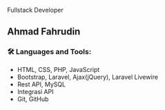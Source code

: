 Fullstack Developer
## Ahmad Fahrudin

### 🛠 Languages and Tools:
- HTML, CSS, PHP, JavaScript
- Bootstrap, Laravel, Ajax(jQuery), Laravel Livewire
- Rest API, MySQL
- Integrasi API
- Git, GitHub

<!--
**ahmad-fahrudin/ahmad-fahrudin** is a ✨ _special_ ✨ repository because its `README.md` (this file) appears on your GitHub profile.

Here are some ideas to get you started:

- 🔭 I’m currently working on ...
- 🌱 I’m currently learning ...
- 👯 I’m looking to collaborate on ...
- 🤔 I’m looking for help with ...
- 💬 Ask me about ...
- 📫 How to reach me: ...
- 😄 Pronouns: ...
- ⚡ Fun fact: ...
-->
